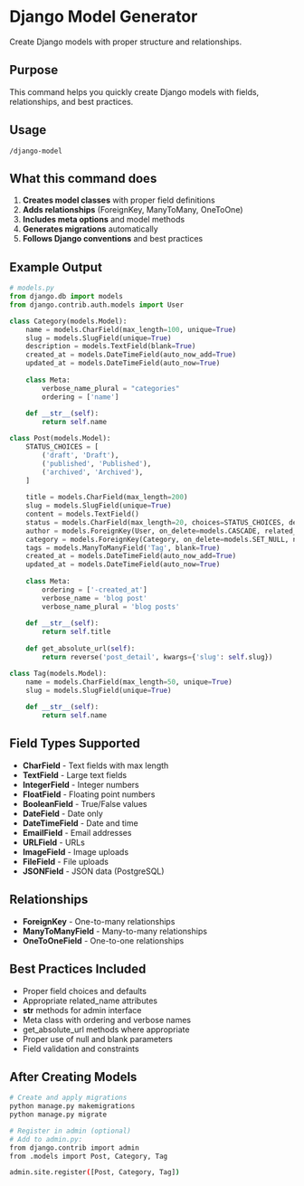 # Django Model Generator

Create Django models with proper structure and relationships.

## Purpose

This command helps you quickly create Django models with fields, relationships, and best practices.

## Usage

```
/django-model
```

## What this command does

1. **Creates model classes** with proper field definitions
2. **Adds relationships** (ForeignKey, ManyToMany, OneToOne)
3. **Includes meta options** and model methods
4. **Generates migrations** automatically
5. **Follows Django conventions** and best practices

## Example Output

```python
# models.py
from django.db import models
from django.contrib.auth.models import User

class Category(models.Model):
    name = models.CharField(max_length=100, unique=True)
    slug = models.SlugField(unique=True)
    description = models.TextField(blank=True)
    created_at = models.DateTimeField(auto_now_add=True)
    updated_at = models.DateTimeField(auto_now=True)
    
    class Meta:
        verbose_name_plural = "categories"
        ordering = ['name']
    
    def __str__(self):
        return self.name

class Post(models.Model):
    STATUS_CHOICES = [
        ('draft', 'Draft'),
        ('published', 'Published'),
        ('archived', 'Archived'),
    ]
    
    title = models.CharField(max_length=200)
    slug = models.SlugField(unique=True)
    content = models.TextField()
    status = models.CharField(max_length=20, choices=STATUS_CHOICES, default='draft')
    author = models.ForeignKey(User, on_delete=models.CASCADE, related_name='posts')
    category = models.ForeignKey(Category, on_delete=models.SET_NULL, null=True, blank=True)
    tags = models.ManyToManyField('Tag', blank=True)
    created_at = models.DateTimeField(auto_now_add=True)
    updated_at = models.DateTimeField(auto_now=True)
    
    class Meta:
        ordering = ['-created_at']
        verbose_name = 'blog post'
        verbose_name_plural = 'blog posts'
    
    def __str__(self):
        return self.title
    
    def get_absolute_url(self):
        return reverse('post_detail', kwargs={'slug': self.slug})

class Tag(models.Model):
    name = models.CharField(max_length=50, unique=True)
    slug = models.SlugField(unique=True)
    
    def __str__(self):
        return self.name
```

## Field Types Supported

- **CharField** - Text fields with max length
- **TextField** - Large text fields
- **IntegerField** - Integer numbers
- **FloatField** - Floating point numbers
- **BooleanField** - True/False values
- **DateField** - Date only
- **DateTimeField** - Date and time
- **EmailField** - Email addresses
- **URLField** - URLs
- **ImageField** - Image uploads
- **FileField** - File uploads
- **JSONField** - JSON data (PostgreSQL)

## Relationships

- **ForeignKey** - One-to-many relationships
- **ManyToManyField** - Many-to-many relationships
- **OneToOneField** - One-to-one relationships

## Best Practices Included

- Proper field choices and defaults
- Appropriate related_name attributes
- __str__ methods for admin interface
- Meta class with ordering and verbose names
- get_absolute_url methods where appropriate
- Proper use of null and blank parameters
- Field validation and constraints

## After Creating Models

```bash
# Create and apply migrations
python manage.py makemigrations
python manage.py migrate

# Register in admin (optional)
# Add to admin.py:
from django.contrib import admin
from .models import Post, Category, Tag

admin.site.register([Post, Category, Tag])
```
